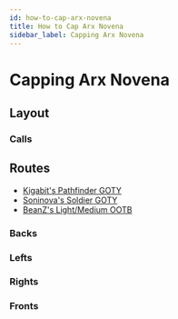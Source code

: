 ```yaml
---
id: how-to-cap-arx-novena
title: How to Cap Arx Novena
sidebar_label: Capping Arx Novena
---
```

# Capping Arx Novena
## Layout
### Calls
## Routes
- [Kigabit's Pathfinder GOTY](http://www.youtube.com/playlist?list=PLor2TDMmuFQwnmNLx9nuUsGSDmibNCCou)
- [Soninova's Soldier GOTY](http://www.youtube.com/watch?v=9Mz8exyhBrs)
- [BeanZ's Light/Medium OOTB](https://youtu.be/CahvqJRwoWA)
### Backs
### Lefts
### Rights
### Fronts